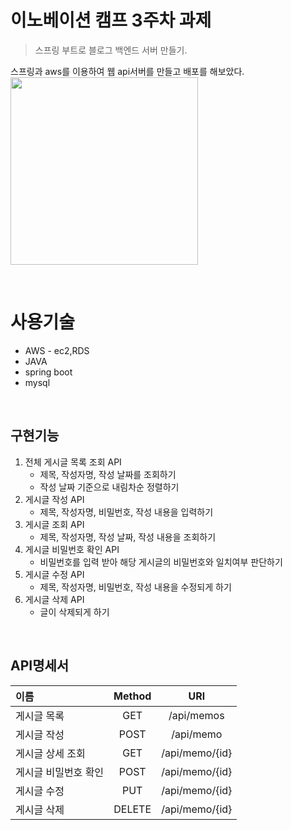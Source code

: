 # 이노베이션 캠프 3주차 과제
> 스프링 부트로 블로그 백엔드 서버 만들기.

스프링과 aws를 이용하여 웹 api서버를 만들고 배포를 해보았다.
<img src="https://images.velog.io/images/hanblueblue/post/c5ac9eb1-2004-4d5d-9688-9abc31da5438/OG-Spring.png"  height="300">

<br>

# 사용기술
- AWS - ec2,RDS
- JAVA
- spring boot
- mysql

<br>

## 구현기능
1. 전체 게시글 목록 조회 API
    - 제목, 작성자명, 작성 날짜를 조회하기
    - 작성 날짜 기준으로 내림차순 정렬하기
2. 게시글 작성 API
    - 제목, 작성자명, 비밀번호, 작성 내용을 입력하기
3. 게시글 조회 API
    - 제목, 작성자명, 작성 날짜, 작성 내용을 조회하기
4. 게시글 비밀번호 확인 API
    - 비밀번호를 입력 받아 해당 게시글의 비밀번호와 일치여부 판단하기
5. 게시글 수정 API
    - 제목, 작성자명, 비밀번호, 작성 내용을 수정되게 하기
6. 게시글 삭제 API
    - 글이 삭제되게 하기

<br>

## API명세서
|이름|Method|URl|
|:---|:---:|:---:|
|게시글 목록|GET|/api/memos|
|게시글 작성|POST|/api/memo|
|게시글 상세 조회|GET|/api/memo/{id}|
|게시글 비밀번호 확인|POST|/api/memo/{id}|
|게시글 수정|PUT|/api/memo/{id}|
|게시글 삭제|DELETE|/api/memo/{id}|






